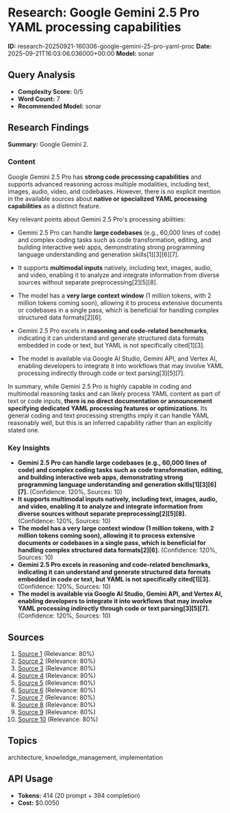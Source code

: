 # Research: Google Gemini 2.5 Pro YAML processing capabilities
**ID:** research-20250921-160306-google-gemini-25-pro-yaml-proc
**Date:** 2025-09-21T16:03:06.036000+00:00
**Model:** sonar

## Query Analysis
- **Complexity Score:** 0/5
- **Word Count:** 7
- **Recommended Model:** sonar

## Research Findings
**Summary:** Google Gemini 2.

### Content
Google Gemini 2.5 Pro has **strong code processing capabilities** and supports advanced reasoning across multiple modalities, including text, images, audio, video, and codebases. However, there is no explicit mention in the available sources about **native or specialized YAML processing capabilities** as a distinct feature.

Key relevant points about Gemini 2.5 Pro's processing abilities:

- Gemini 2.5 Pro can handle **large codebases** (e.g., 60,000 lines of code) and complex coding tasks such as code transformation, editing, and building interactive web apps, demonstrating strong programming language understanding and generation skills[1][3][6][7].

- It supports **multimodal inputs** natively, including text, images, audio, and video, enabling it to analyze and integrate information from diverse sources without separate preprocessing[2][5][8].

- The model has a **very large context window** (1 million tokens, with 2 million tokens coming soon), allowing it to process extensive documents or codebases in a single pass, which is beneficial for handling complex structured data formats[2][6].

- Gemini 2.5 Pro excels in **reasoning and code-related benchmarks**, indicating it can understand and generate structured data formats embedded in code or text, but YAML is not specifically cited[1][3].

- The model is available via Google AI Studio, Gemini API, and Vertex AI, enabling developers to integrate it into workflows that may involve YAML processing indirectly through code or text parsing[3][5][7].

In summary, while Gemini 2.5 Pro is highly capable in coding and multimodal reasoning tasks and can likely process YAML content as part of text or code inputs, **there is no direct documentation or announcement specifying dedicated YAML processing features or optimizations**. Its general coding and text processing strengths imply it can handle YAML reasonably well, but this is an inferred capability rather than an explicitly stated one.

### Key Insights
- **Gemini 2.5 Pro can handle **large codebases** (e.g., 60,000 lines of code) and complex coding tasks such as code transformation, editing, and building interactive web apps, demonstrating strong programming language understanding and generation skills[1][3][6][7].** (Confidence: 120%, Sources: 10)
- **It supports **multimodal inputs** natively, including text, images, audio, and video, enabling it to analyze and integrate information from diverse sources without separate preprocessing[2][5][8].** (Confidence: 120%, Sources: 10)
- **The model has a **very large context window** (1 million tokens, with 2 million tokens coming soon), allowing it to process extensive documents or codebases in a single pass, which is beneficial for handling complex structured data formats[2][6].** (Confidence: 120%, Sources: 10)
- **Gemini 2.5 Pro excels in **reasoning and code-related benchmarks**, indicating it can understand and generate structured data formats embedded in code or text, but YAML is not specifically cited[1][3].** (Confidence: 120%, Sources: 10)
- **The model is available via Google AI Studio, Gemini API, and Vertex AI, enabling developers to integrate it into workflows that may involve YAML processing indirectly through code or text parsing[3][5][7].** (Confidence: 120%, Sources: 10)

## Sources
1. [Source 1](https://blog.google/technology/google-deepmind/gemini-model-thinking-updates-march-2025/) (Relevance: 80%)
2. [Source 2](https://winsomemarketing.com/ai-in-marketing/gemini-2.5-pro-the-complete-guide-to-googles-thinking-ai) (Relevance: 80%)
3. [Source 3](https://blog.google/products/gemini/gemini-2-5-pro-updates/) (Relevance: 80%)
4. [Source 4](https://storage.googleapis.com/deepmind-media/gemini/gemini_v2_5_report.pdf) (Relevance: 80%)
5. [Source 5](https://cloud.google.com/vertex-ai/generative-ai/docs/models/gemini/2-5-pro) (Relevance: 80%)
6. [Source 6](https://ai.google.dev/gemini-api/docs/models) (Relevance: 80%)
7. [Source 7](https://developers.googleblog.com/en/gemini-2-5-pro-io-improved-coding-performance/) (Relevance: 80%)
8. [Source 8](https://www.descope.com/blog/post/gemini-vs-chatgpt) (Relevance: 80%)
9. [Source 9](https://ai.google.dev/gemini-api/docs/thinking) (Relevance: 80%)
10. [Source 10](https://deepmind.google/models/gemini/pro/) (Relevance: 80%)

## Topics
architecture, knowledge_management, implementation

## API Usage
- **Tokens:** 414 (20 prompt + 394 completion)
- **Cost:** $0.0050
